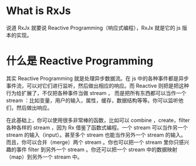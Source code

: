 # What is RxJs

说道 RxJx 就要说 Reactive Programming（响应式编程），RxJx 就是它的 js 版本的实现。

# 什么是 Reactive Programming

其实 Reactive Programming 就是处理异步数据流。在 js 中的各种事件都是异步事件流，可以对它们进行监听，然后做出相应的响应。而 Reactive 则把是把这种行为给扩展了，不仅把各种事件当做 stream ， 而是把所有东西都可以当作一个 stream ：比如变量，用户的输入，属性，缓存，数据结构等等。你可以监听他们，然后做出响应。

在此基础上，你可以使用很多非常棒的函数，比如可以 combine ，create，filter 各种各样的 stream ，因为 Rx 借鉴了函数式编程。一个 stream 可以当作另一个 stream 的输入（input）。甚至多个 stream 也能当作另外一个 stream 的输入。而且，你可以合并（merge）两个 stream 。你也可以把一个 stream 里你只感兴趣的事件 filter 到另外一个 stream 。你还可以把一个 stream 中的数据映射（map）到另外一个 stream 中。
